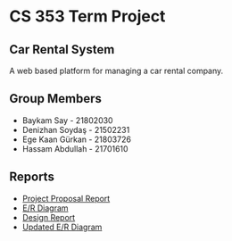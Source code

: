 # CS 353 Term Project
## Car Rental System
A web based platform for managing a car rental company.

## Group Members
- Baykam Say - 21802030
- Denizhan Soydaş - 21502231
- Ege Kaan Gürkan - 21803726
- Hassam Abdullah - 21701610

## Reports
- [Project Proposal Report](/resources/ProjectReport_Group15_CarRental.pdf)
- [E/R Diagram](/resources/CS353_group-15_ER.svg)
- [Design Report](/resources/DesignReport_Group15_CarRental.pdf)
- [Updated E/R Diagram](/resources/CS353_group-15_revised_ER.drawio.svg)
